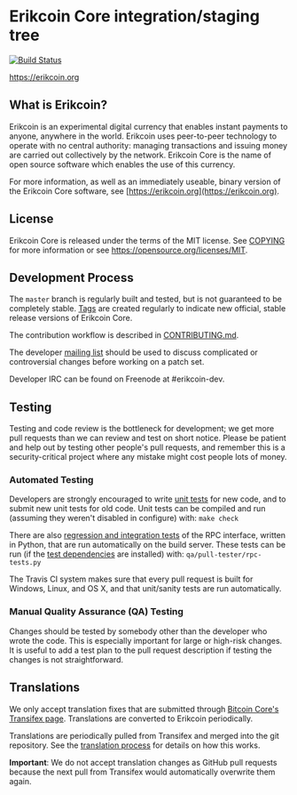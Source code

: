 Erikcoin Core integration/staging tree
=====================================

[![Build Status](https://travis-ci.org/erikcoin-project/erikcoin.svg?branch=master)](https://travis-ci.org/erikcoin-project/erikcoin)

https://erikcoin.org

What is Erikcoin?
----------------

Erikcoin is an experimental digital currency that enables instant payments to
anyone, anywhere in the world. Erikcoin uses peer-to-peer technology to operate
with no central authority: managing transactions and issuing money are carried
out collectively by the network. Erikcoin Core is the name of open source
software which enables the use of this currency.

For more information, as well as an immediately useable, binary version of
the Erikcoin Core software, see [https://erikcoin.org](https://erikcoin.org).

License
-------

Erikcoin Core is released under the terms of the MIT license. See [COPYING](COPYING) for more
information or see https://opensource.org/licenses/MIT.

Development Process
-------------------

The `master` branch is regularly built and tested, but is not guaranteed to be
completely stable. [Tags](https://github.com/erikcoin-project/erikcoin/tags) are created
regularly to indicate new official, stable release versions of Erikcoin Core.

The contribution workflow is described in [CONTRIBUTING.md](CONTRIBUTING.md).

The developer [mailing list](https://groups.google.com/forum/#!forum/erikcoin-dev)
should be used to discuss complicated or controversial changes before working
on a patch set.

Developer IRC can be found on Freenode at #erikcoin-dev.

Testing
-------

Testing and code review is the bottleneck for development; we get more pull
requests than we can review and test on short notice. Please be patient and help out by testing
other people's pull requests, and remember this is a security-critical project where any mistake might cost people
lots of money.

### Automated Testing

Developers are strongly encouraged to write [unit tests](/doc/unit-tests.md) for new code, and to
submit new unit tests for old code. Unit tests can be compiled and run
(assuming they weren't disabled in configure) with: `make check`

There are also [regression and integration tests](/qa) of the RPC interface, written
in Python, that are run automatically on the build server.
These tests can be run (if the [test dependencies](/qa) are installed) with: `qa/pull-tester/rpc-tests.py`

The Travis CI system makes sure that every pull request is built for Windows, Linux, and OS X, and that unit/sanity tests are run automatically.

### Manual Quality Assurance (QA) Testing

Changes should be tested by somebody other than the developer who wrote the
code. This is especially important for large or high-risk changes. It is useful
to add a test plan to the pull request description if testing the changes is
not straightforward.

Translations
------------

We only accept translation fixes that are submitted through [Bitcoin Core's Transifex page](https://www.transifex.com/projects/p/bitcoin/).
Translations are converted to Erikcoin periodically.

Translations are periodically pulled from Transifex and merged into the git repository. See the
[translation process](doc/translation_process.md) for details on how this works.

**Important**: We do not accept translation changes as GitHub pull requests because the next
pull from Transifex would automatically overwrite them again.
